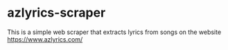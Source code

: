 # azlyrics-scraper
This is a simple web scraper that extracts lyrics from songs on the website https://www.azlyrics.com/
